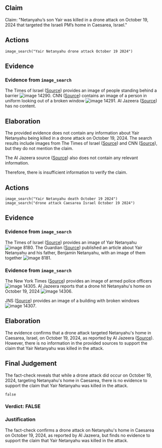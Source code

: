 ## Claim
Claim: "Netanyahu’s son Yair was killed in a drone attack on October 19, 2024 that targeted the Israeli PM’s home in Caesarea, Israel."

## Actions
```
image_search("Yair Netanyahu drone attack October 19 2024")
```

## Evidence
### Evidence from `image_search`
The Times of Israel ([Source](https://www.timesofisrael.com/drones-moans-and-groans-hezbollah-attacks-pms-home-petty-politics-continue-unintercepted/)) provides an image of people standing behind a barrier ![image 14290](media/2025-09-01_09-21-1756718498-631798.jpg). CNN ([Source](https://www.cnn.com/2024/07/19/middleeast/israel-tel-aviv-explosion-us-embassy-intl-hnk)) contains an image of a person in uniform looking out of a broken window ![image 14291](media/2025-09-01_09-21-1756718499-046633.jpg). Al Jazeera ([Source](https://www.aljazeera.com/news/2024/1/7/victory-photo-will-beirut-killings-help-embattled-netanyahu-politically)) has no content.


## Elaboration
The provided evidence does not contain any information about Yair Netanyahu being killed in a drone attack on October 19, 2024. The search results include images from The Times of Israel ([Source](https://www.timesofisrael.com/drones-moans-and-groans-hezbollah-attacks-pms-home-petty-politics-continue-unintercepted/)) and CNN ([Source](https://www.cnn.com/2024/07/19/middleeast/israel-tel-aviv-explosion-us-embassy-intl-hnk)), but they do not mention the claim.

The Al Jazeera source ([Source](https://www.aljazeera.com/news/2024/1/7/victory-photo-will-beirut-killings-help-embattled-netanyahu-politically)) also does not contain any relevant information.

Therefore, there is insufficient information to verify the claim.


## Actions
```
image_search("Yair Netanyahu death October 19 2024")
image_search("drone attack Caesarea Israel October 19 2024")
```

## Evidence
### Evidence from `image_search`
The Times of Israel ([Source](https://www.timesofisrael.com/assailing-military-yair-netanyahu-claims-treason-in-leadup-to-october-7-attack/)) provides an image of Yair Netanyahu ![image 8180](media/2025-08-29_22-23-1756506211-309068.jpg). The Guardian ([Source](https://www.theguardian.com/world/2020/aug/27/yair-netanyahu-israels-crown-prince-leads-fight-to-protect-father)) published an article about Yair Netanyahu and his father, Benjamin Netanyahu, with an image of them together ![image 8181](media/2025-08-29_22-23-1756506211-753491.jpg).


### Evidence from `image_search`
The New York Times ([Source](https://www.nytimes.com/2024/10/19/world/middleeast/drone-netanyahu-israel-caesarea.html)) provides an image of armed police officers ![image 14305](media/2025-09-01_09-24-1756718643-741772.jpg). Al Jazeera reports that a drone hit Netanyahu's home on October 19, 2024 ![image 14306](media/2025-09-01_09-24-1756718644-600275.jpg).

JNS ([Source](https://www.jns.org/hezbollah-drone-scored-direct-hit-on-netanyahu-home/)) provides an image of a building with broken windows ![image 14307](media/2025-09-01_09-24-1756718644-863839.jpg).


## Elaboration
The evidence confirms that a drone attack targeted Netanyahu's home in Caesarea, Israel, on October 19, 2024, as reported by Al Jazeera ([Source](https://www.aljazeera.com/news/2024/1/7/victory-photo-will-beirut-killings-help-embattled-netanyahu-politically)). However, there is no information in the provided sources to support the claim that Yair Netanyahu was killed in the attack.


## Final Judgement
The fact-check reveals that while a drone attack did occur on October 19, 2024, targeting Netanyahu's home in Caesarea, there is no evidence to support the claim that Yair Netanyahu was killed in the attack.

`false`

### Verdict: FALSE

### Justification
The fact-check confirms a drone attack on Netanyahu's home in Caesarea on October 19, 2024, as reported by Al Jazeera, but finds no evidence to support the claim that Yair Netanyahu was killed in the attack.
